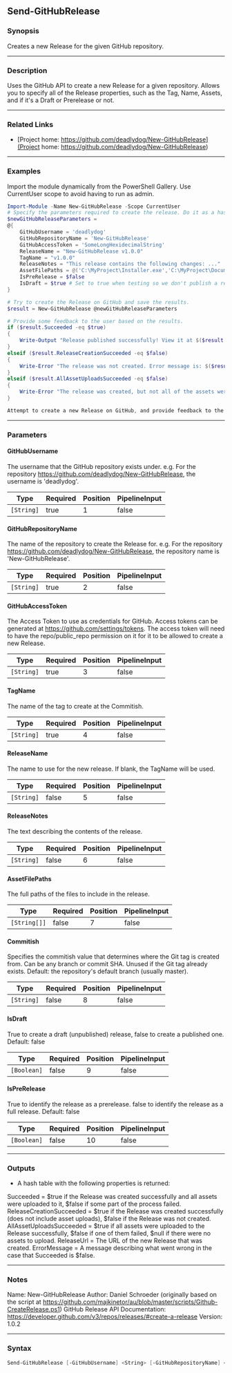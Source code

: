 Send-GitHubRelease
------------------

### Synopsis
Creates a new Release for the given GitHub repository.

---

### Description

Uses the GitHub API to create a new Release for a given repository.
Allows you to specify all of the Release properties, such as the Tag, Name, Assets, and if it's a Draft or Prerelease or not.

---

### Related Links
* [Project home: https://github.com/deadlydog/New-GitHubRelease](Project home: https://github.com/deadlydog/New-GitHubRelease)

---

### Examples
Import the module dynamically from the PowerShell Gallery. Use CurrentUser scope to avoid having to run as admin.

```PowerShell
Import-Module -Name New-GitHubRelease -Scope CurrentUser
# Specify the parameters required to create the release. Do it as a hash table for easier readability.
$newGitHubReleaseParameters =
@{
    GitHubUsername = 'deadlydog'
    GitHubRepositoryName = 'New-GitHubRelease'
    GitHubAccessToken = 'SomeLongHexidecimalString'
    ReleaseName = "New-GitHubRelease v1.0.0"
    TagName = "v1.0.0"
    ReleaseNotes = "This release contains the following changes: ..."
    AssetFilePaths = @('C:\MyProject\Installer.exe','C:\MyProject\Documentation.md')
    IsPreRelease = $false
    IsDraft = $true	# Set to true when testing so we don't publish a real release (visible to everyone) by accident.
}

# Try to create the Release on GitHub and save the results.
$result = New-GitHubRelease @newGitHubReleaseParameters

# Provide some feedback to the user based on the results.
if ($result.Succeeded -eq $true)
{
    Write-Output "Release published successfully! View it at $($result.ReleaseUrl)"
}
elseif ($result.ReleaseCreationSucceeded -eq $false)
{
    Write-Error "The release was not created. Error message is: $($result.ErrorMessage)"
}
elseif ($result.AllAssetUploadsSucceeded -eq $false)
{
    Write-Error "The release was created, but not all of the assets were uploaded to it. View it at $($result.ReleaseUrl). Error message is: $($result.ErrorMessage)"
}

Attempt to create a new Release on GitHub, and provide feedback to the user indicating if it succeeded or not.
```

---

### Parameters
#### **GitHubUsername**
The username that the GitHub repository exists under.
e.g. For the repository https://github.com/deadlydog/New-GitHubRelease, the username is 'deadlydog'.

|Type      |Required|Position|PipelineInput|
|----------|--------|--------|-------------|
|`[String]`|true    |1       |false        |

#### **GitHubRepositoryName**
The name of the repository to create the Release for.
e.g. For the repository https://github.com/deadlydog/New-GitHubRelease, the repository name is 'New-GitHubRelease'.

|Type      |Required|Position|PipelineInput|
|----------|--------|--------|-------------|
|`[String]`|true    |2       |false        |

#### **GitHubAccessToken**
The Access Token to use as credentials for GitHub.
Access tokens can be generated at https://github.com/settings/tokens.
The access token will need to have the repo/public_repo permission on it for it to be allowed to create a new Release.

|Type      |Required|Position|PipelineInput|
|----------|--------|--------|-------------|
|`[String]`|true    |3       |false        |

#### **TagName**
The name of the tag to create at the Commitish.

|Type      |Required|Position|PipelineInput|
|----------|--------|--------|-------------|
|`[String]`|true    |4       |false        |

#### **ReleaseName**
The name to use for the new release.
If blank, the TagName will be used.

|Type      |Required|Position|PipelineInput|
|----------|--------|--------|-------------|
|`[String]`|false   |5       |false        |

#### **ReleaseNotes**
The text describing the contents of the release.

|Type      |Required|Position|PipelineInput|
|----------|--------|--------|-------------|
|`[String]`|false   |6       |false        |

#### **AssetFilePaths**
The full paths of the files to include in the release.

|Type        |Required|Position|PipelineInput|
|------------|--------|--------|-------------|
|`[String[]]`|false   |7       |false        |

#### **Commitish**
Specifies the commitish value that determines where the Git tag is created from.
Can be any branch or commit SHA. Unused if the Git tag already exists.
Default: the repository's default branch (usually master).

|Type      |Required|Position|PipelineInput|
|----------|--------|--------|-------------|
|`[String]`|false   |8       |false        |

#### **IsDraft**
True to create a draft (unpublished) release, false to create a published one.
Default: false

|Type       |Required|Position|PipelineInput|
|-----------|--------|--------|-------------|
|`[Boolean]`|false   |9       |false        |

#### **IsPreRelease**
True to identify the release as a prerelease. false to identify the release as a full release.
Default: false

|Type       |Required|Position|PipelineInput|
|-----------|--------|--------|-------------|
|`[Boolean]`|false   |10      |false        |

---

### Outputs
* A hash table with the following properties is returned:

Succeeded = $true if the Release was created successfully and all assets were uploaded to it, $false if some part of the process failed.
ReleaseCreationSucceeded = $true if the Release was created successfully (does not include asset uploads), $false if the Release was not created.
AllAssetUploadsSucceeded = $true if all assets were uploaded to the Release successfully, $false if one of them failed, $null if there were no assets to upload.
ReleaseUrl = The URL of the new Release that was created.
ErrorMessage = A message describing what went wrong in the case that Succeeded is $false.

---

### Notes
Name:   New-GitHubRelease
Author: Daniel Schroeder (originally based on the script at https://github.com/majkinetor/au/blob/master/scripts/Github-CreateRelease.ps1)
GitHub Release API Documentation: https://developer.github.com/v3/repos/releases/#create-a-release
Version: 1.0.2

---

### Syntax
```PowerShell
Send-GitHubRelease [-GitHubUsername] <String> [-GitHubRepositoryName] <String> [-GitHubAccessToken] <String> [-TagName] <String> [[-ReleaseName] <String>] [[-ReleaseNotes] <String>] [[-AssetFilePaths] <String[]>] [[-Commitish] <String>] [[-IsDraft] <Boolean>] [[-IsPreRelease] <Boolean>] [<CommonParameters>]
```
